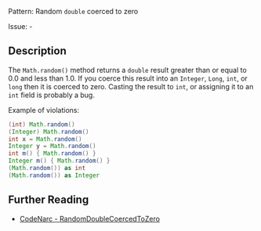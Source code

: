 Pattern: Random `double` coerced to zero

Issue: -

## Description

The `Math.random()` method returns a `double` result greater than or equal to 0.0 and less than 1.0. If you coerce this result into an `Integer`, `Long`, `int`, or `long` then it is coerced to zero. Casting the result to `int`, or assigning it to an `int` field is probably a bug.

Example of violations:

``` groovy
(int) Math.random()
(Integer) Math.random()
int x = Math.random()
Integer y = Math.random()
int m() { Math.random() }
Integer m() { Math.random() }
(Math.random()) as int
(Math.random()) as Integer
```

## Further Reading

* [CodeNarc - RandomDoubleCoercedToZero](http://codenarc.sourceforge.net/codenarc-rules-basic.html#RandomDoubleCoercedToZero)